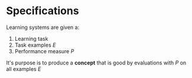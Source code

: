 # Specifications

Learning systems are given a:
1. Learning task
2. Task examples $E$
3. Performance measure $P$

It's purpose is to produce a **concept** that is good by evaluations with $P$ on all examples $E$
